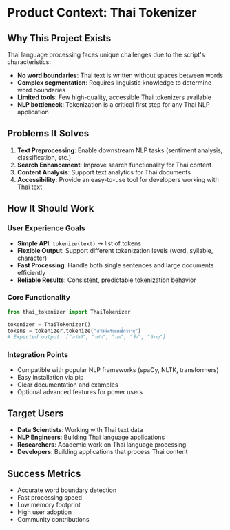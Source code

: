 # Product Context: Thai Tokenizer

## Why This Project Exists

Thai language processing faces unique challenges due to the script's characteristics:

- **No word boundaries**: Thai text is written without spaces between words
- **Complex segmentation**: Requires linguistic knowledge to determine word boundaries
- **Limited tools**: Few high-quality, accessible Thai tokenizers available
- **NLP bottleneck**: Tokenization is a critical first step for any Thai NLP application

## Problems It Solves

1. **Text Preprocessing**: Enable downstream NLP tasks (sentiment analysis, classification, etc.)
2. **Search Enhancement**: Improve search functionality for Thai content
3. **Content Analysis**: Support text analytics for Thai documents
4. **Accessibility**: Provide an easy-to-use tool for developers working with Thai text

## How It Should Work

### User Experience Goals

- **Simple API**: `tokenize(text)` → list of tokens
- **Flexible Output**: Support different tokenization levels (word, syllable, character)
- **Fast Processing**: Handle both single sentences and large documents efficiently
- **Reliable Results**: Consistent, predictable tokenization behavior

### Core Functionality

```python
from thai_tokenizer import ThaiTokenizer

tokenizer = ThaiTokenizer()
tokens = tokenizer.tokenize("สวัสดีครับผมชื่อจิรายุ")
# Expected output: ["สวัสดี", "ครับ", "ผม", "ชื่อ", "จิรายุ"]
```

### Integration Points

- Compatible with popular NLP frameworks (spaCy, NLTK, transformers)
- Easy installation via pip
- Clear documentation and examples
- Optional advanced features for power users

## Target Users

- **Data Scientists**: Working with Thai text data
- **NLP Engineers**: Building Thai language applications
- **Researchers**: Academic work on Thai language processing
- **Developers**: Building applications that process Thai content

## Success Metrics

- Accurate word boundary detection
- Fast processing speed
- Low memory footprint
- High user adoption
- Community contributions
